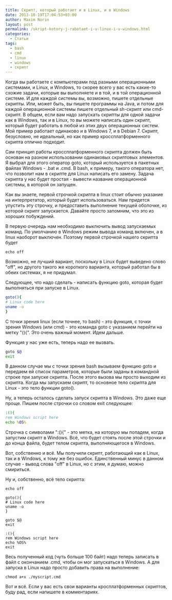 ```yaml
---
title: Скрипт, который работает и в Linux, и в Windows
date: 2013-10-19T17:04:53+03:00
author: Maxim Norin
layout: post
permalink: /skript-kotory-j-rabotaet-i-v-linux-i-v-windows.html
categories:
  - Статьи
tags:
  - bash
  - cmd
  - linux
  - windows
  - скрипт
---
```

Когда вы работаете с компьютерами под разными операционными системами, и Linux, и Windows, то скорее всего у вас есть какие-то схожие задачи, которые вы выполняете и в той, и в той операционной системе. И для каждой системы вы, возможно, пишете отдельные скрипты. Или, может быть, вы пишете программы на Java, и потом для каждой операционной системы пишете отдельный sh-скрипт или cmd-скрипт. В общем, если вам надо запускать скрипты для одной задачи как в Windows, так и в Linux, то вы можете написать один скрипт, который будет работать в любой из этих двух операционных систем. Мой пример работает одинаково и в Windows 7, и в Debian 7. Скрипт, безусловно, не идеальный, но как пример кроссплатформенного скрипта отлично подходит.

<!--more-->

Сам принцип работы кроссплатформенного скрипта должен быть основан на разном использовании одинаковых скриптовых элементов. Я выбрал для этого оператор goto, который используется в пакетных файлах Windows - .bat и .cmd. В bash, к примеру, такого оператора нет, что позволит нам в скрипте для Linux написать его замену. Задача скрипта у нас будет простая - вывести название операционной системы, в которой он запущен.

Как вы знаете, первой строчкой скрипта в linux стоит обычно указание на интерпретатор, который будет использоваться. Нам придется упустить эту строчку, и предоставить выполнение текущей оболочке, из которой скрипт запускается. Давайте просто запомним, что это из хороших побуждений.

В первую очередь нам необходимо выключить вывод запускаемых команд. По умолчанию в Windows режим вывода команд включен, а в linux наоборот выключен. Поэтому первой строчкой нашего скрипта будет
```
echo off
```
Возможно, не лучший вариант, поскольку в Linux будет выведено слово "off", но другого такого же короткого варианта, который работал бы в обеих системах, я не придумал.

Следующее, что надо сделать - написать функцию goto, которая будет выполняться при запуске в Linux.
```bash
goto(){
# Linux code here
uname -o
}
```
С точки зрения linux (если точнее, то bash) - это функция, с точки зрения Windows (или cmd) - это команда goto с указанием перейти на метку "(){". Это очень важный момент. Идем дальше.

Функция у нас уже есть, теперь надо ее вызвать.
```bash
goto $@
exit
```
В данном случае мы с точки зрения bash вызываем функцию goto и передаем ей список параметров, которые были заданы в командной строке при запуске скрипта. После этого вызова мы просто выходим из скрипта. Когда мы запускаем скрипт, то основное тело скрипта для Linux - это тело функции goto().

Ну, а теперь осталось сделать запуск скрипта в Windows. Это даже еще проще. Пишем после строчки со словом exit следующее:
```cmd
:(){
rem Windows script here
echo %OS%
```
Строчка с символами ":(){" - это метка, на которую мы попадем, когда запустим скрипт в Windows. Всё, что будет стоять после этой строчки и до конца файла, будет телом скрипта, выполняющегося в Windows.

Вот, собственно и всё. Мы получили скрипт, работающий как в Linux, так и в Windows, к тому же без ошибок. Единственный минус в данном случае - вывод слова "off" в Linux, но с этим, я думаю, можно смириться.

Ну и, собственно, всё тело скрипта:
```
echo off

goto(){
# Linux code here
uname -o
}

goto $@
exit

:(){
rem Windows script here
echo %OS%
exit
```
Весь полученный код (чуть больше 100 байт) надо теперь записать в файл с окончанием .cmd, чтобы он мог запускаться в Windows. А для запуска в Linux надо просто добавить права на выполнение:
```
chmod a+x ./myscript.cmd
```
Вот и всё. Если у вас есть свои варианты кросплатформенных скриптов, буду рад, если напишете в комментариях.
